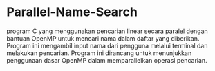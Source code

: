 # Parallel-Name-Search
program C yang menggunakan pencarian linear secara paralel dengan bantuan OpenMP untuk mencari nama dalam daftar yang diberikan. Program ini mengambil input nama dari pengguna melalui terminal dan melakukan pencarian. Program ini dirancang untuk menunjukkan penggunaan dasar OpenMP dalam memparallelkan operasi pencarian.
